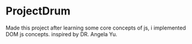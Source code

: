 # ProjectDrum
Made this project after learning some core concepts of js, i implemented DOM js concepts. inspired by DR. Angela Yu.
